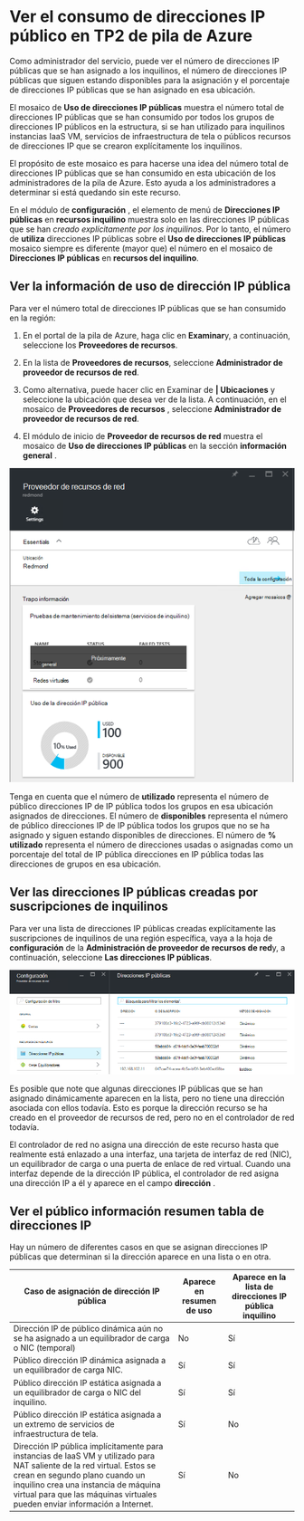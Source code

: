 <properties
    pageTitle="Ver el consumo de direcciones IP público en TP2 | Microsoft Azure"
    description="Los administradores pueden ver el consumo de direcciones IP públicas en una región"
    services="azure-stack"
    documentationCenter=""
    authors="ScottNapolitan"
    manager="darmour"
    editor=""/>

<tags
    ms.service="azure-stack"
    ms.workload="na"
    ms.tgt_pltfrm="na"
    ms.devlang="na"
    ms.topic="get-started-article"
    ms.date="09/26/2016"
    ms.author="scottnap"/>

# <a name="view-public-ip-address-consumption-in-azure-stack-tp2"></a>Ver el consumo de direcciones IP público en TP2 de pila de Azure

Como administrador del servicio, puede ver el número de direcciones IP públicas que se han asignado a los inquilinos, el número de direcciones IP públicas que siguen estando disponibles para la asignación y el porcentaje de direcciones IP públicas que se han asignado en esa ubicación.

El mosaico de **Uso de direcciones IP públicas** muestra el número total de direcciones IP públicas que se han consumido por todos los grupos de direcciones IP públicos en la estructura, si se han utilizado para inquilinos instancias IaaS VM, servicios de infraestructura de tela o públicos recursos de direcciones IP que se crearon explícitamente los inquilinos.

El propósito de este mosaico es para hacerse una idea del número total de direcciones IP públicas que se han consumido en esta ubicación de los administradores de la pila de Azure. Esto ayuda a los administradores a determinar si está quedando sin este recurso.

En el módulo de **configuración** , el elemento de menú de **Direcciones IP públicas** en **recursos inquilino** muestra solo en las direcciones IP públicas que se han *creado explícitamente por los inquilinos*. Por lo tanto, el número de **utiliza** direcciones IP públicas sobre el **Uso de direcciones IP públicas** mosaico siempre es diferente (mayor que) el número en el mosaico de **Direcciones IP públicas** en **recursos del inquilino**.

## <a name="view-the-public-ip-address-usage-information"></a>Ver la información de uso de dirección IP pública

Para ver el número total de direcciones IP públicas que se han consumido en la región:

1.  En el portal de la pila de Azure, haga clic en **Examinar**y, a continuación, seleccione los **Proveedores de recursos**.

2.  En la lista de **Proveedores de recursos**, seleccione **Administrador de proveedor de recursos de red**.

3.  Como alternativa, puede hacer clic en Examinar de **| Ubicaciones** y seleccione la ubicación que desea ver de la lista. A continuación, en el mosaico de **Proveedores de recursos** , seleccione **Administrador de proveedor de recursos de red**.

4.  El módulo de inicio de **Proveedor de recursos de red** muestra el mosaico de **Uso de direcciones IP públicas** en la sección **información general** .

![Módulo de proveedor de recursos de red](media/azure-stack-viewing-public-ip-address-consumption-in-tp2/image1.png)

Tenga en cuenta que el número de **utilizado** representa el número de público direcciones IP de IP pública todos los grupos en esa ubicación asignados de direcciones. El número de **disponibles** representa el número de público direcciones IP de IP pública todos los grupos que no se ha asignado y siguen estando disponibles de direcciones. El número de **% utilizado** representa el número de direcciones usadas o asignadas como un porcentaje del total de IP pública direcciones en IP pública todas las direcciones de grupos en esa ubicación.

## <a name="view-the-public-ip-addresses-that-were-created-by-tenant-subscriptions"></a>Ver las direcciones IP públicas creadas por suscripciones de inquilinos

Para ver una lista de direcciones IP públicas creadas explícitamente las suscripciones de inquilinos de una región específica, vaya a la hoja de **configuración** de la **Administración de proveedor de recursos de red**y, a continuación, seleccione **Las direcciones IP públicas**.

![Módulo de configuración de la administración de proveedor de recursos de red](media/azure-stack-viewing-public-ip-address-consumption-in-tp2/image2.png)

Es posible que note que algunas direcciones IP públicas que se han asignado dinámicamente aparecen en la lista, pero no tiene una dirección asociada con ellos todavía. Esto es porque la dirección recurso se ha creado en el proveedor de recursos de red, pero no en el controlador de red todavía.

El controlador de red no asigna una dirección de este recurso hasta que realmente está enlazado a una interfaz, una tarjeta de interfaz de red (NIC), un equilibrador de carga o una puerta de enlace de red virtual. Cuando una interfaz depende de la dirección IP pública, el controlador de red asigna una dirección IP a él y aparece en el campo **dirección** .

## <a name="view-the-public-ip-address-information-summary-table"></a>Ver el público información resumen tabla de direcciones IP


Hay un número de diferentes casos en que se asignan direcciones IP públicas que determinan si la dirección aparece en una lista o en otra.

| **Caso de asignación de dirección IP pública** | **Aparece en resumen de uso** | **Aparece en la lista de direcciones IP pública inquilino** |
| ------------------------------------- | ----------------------------| ---------------------------------------------- |
| Dirección IP de público dinámica aún no se ha asignado a un equilibrador de carga o NIC (temporal) | No | Sí |
| Público dirección IP dinámica asignada a un equilibrador de carga NIC. | Sí | Sí |
| Público dirección IP estática asignada a un equilibrador de carga o NIC del inquilino. | Sí | Sí |
| Público dirección IP estática asignada a un extremo de servicios de infraestructura de tela. | Sí | No |
| Dirección IP pública implícitamente para instancias de IaaS VM y utilizado para NAT saliente de la red virtual. Estos se crean en segundo plano cuando un inquilino crea una instancia de máquina virtual para que las máquinas virtuales pueden enviar información a Internet. | Sí | No |
